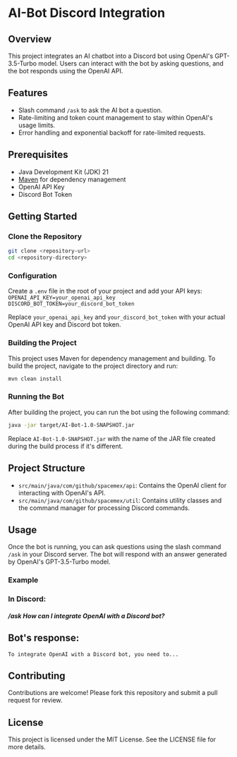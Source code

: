 # AI-Bot Discord Integration

## Overview

This project integrates an AI chatbot into a Discord bot using OpenAI's GPT-3.5-Turbo model. Users can interact with the bot by asking questions, and the bot responds using the OpenAI API.

## Features

- Slash command `/ask` to ask the AI bot a question.
- Rate-limiting and token count management to stay within OpenAI's usage limits.
- Error handling and exponential backoff for rate-limited requests.

## Prerequisites

- Java Development Kit (JDK) 21
- [Maven](https://maven.apache.org/) for dependency management
- OpenAI API Key
- Discord Bot Token

## Getting Started

### Clone the Repository

```bash
git clone <repository-url>
cd <repository-directory>
```

### Configuration

Create a `.env` file in the root of your project and add your API keys: `OPENAI_API_KEY=your_openai_api_key` `DISCORD_BOT_TOKEN=your_discord_bot_token`

Replace `your_openai_api_key` and `your_discord_bot_token` with your actual OpenAI API key and Discord bot token.

### Building the Project

This project uses Maven for dependency management and building. To build the project, navigate to the project directory and run:

```bash
mvn clean install
```

### Running the Bot

After building the project, you can run the bot using the following command:

```bash
java -jar target/AI-Bot-1.0-SNAPSHOT.jar
```

Replace `AI-Bot-1.0-SNAPSHOT.jar` with the name of the JAR file created during the build process if it's different.

## Project Structure

- `src/main/java/com/github/spacemex/api`: Contains the OpenAI client for interacting with OpenAI's API.
- `src/main/java/com/github/spacemex/util`: Contains utility classes and the command manager for processing Discord commands.

## Usage

Once the bot is running, you can ask questions using the slash command `/ask` in your Discord server. The bot will respond with an answer generated by OpenAI's GPT-3.5-Turbo model.

### Example

### In Discord:
##### /ask How can I integrate OpenAI with a Discord bot?
## Bot's response:
``To integrate OpenAI with a Discord bot, you need to...``

## Contributing

Contributions are welcome! Please fork this repository and submit a pull request for review.

## License

This project is licensed under the MIT License. See the LICENSE file for more details.